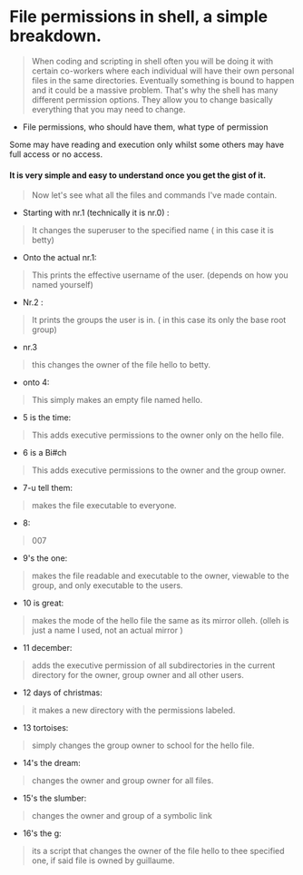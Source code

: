# File permissions in shell, a simple breakdown.

> When coding and scripting in shell often you will be doing it with certain co-workers where each individual will have their own personal files in the same directories. Eventually something is bound to happen and it could be a massive problem. That's why the shell has many different permission options. They allow you to change basically everything that you may need to change.

* File permissions, who should have them, what type of permission

Some may have reading and execution only whilst some others may have full access or no access.

#### It is very simple and easy to understand once you get the gist of it.


 > Now let's see what all the files and commands I've made contain.

- Starting with nr.1 (technically it is nr.0) :
> It changes the superuser to the specified name ( in this case it is betty)

- Onto the actual nr.1:
> This prints the effective username of the user. (depends on how you named yourself)
- Nr.2 :
> It prints the groups the user is in. ( in this case its only the base root group)
- nr.3
> this changes the owner of the file hello to betty.
- onto 4:
> This simply makes an empty file named hello.
- 5 is the time:
> This adds executive permissions to the owner only on the hello file.
- 6 is a Bi#ch
> This adds executive permissions to the owner and the group owner.
- 7-u tell them:
> makes the file executable to everyone.
- 8:
> 007
- 9's the one:
> makes the file readable and executable to the owner, viewable to the group, and only executable to the users.
- 10 is great:
> makes the mode of the hello file the same as its mirror olleh. (olleh is just a name I used, not an actual mirror
)
- 11 december:
> adds the executive permission of all subdirectories in the current directory for the owner, group owner and all other users.
- 12 days of christmas:
> it makes a new directory with the permissions labeled.
- 13 tortoises:
> simply changes the group owner to school for the hello file.
- 14's the dream:
> changes the owner and group owner for all files.
- 15's the slumber:
> changes the owner and group of a symbolic link
- 16's the g:
> its a script that changes the owner of the file hello to thee specified one, if said file is owned by guillaume.